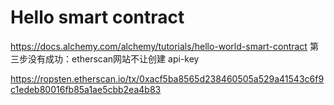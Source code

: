 # Hello smart contract 

https://docs.alchemy.com/alchemy/tutorials/hello-world-smart-contract
第三步没有成功：etherscan网站不让创建 api-key

https://ropsten.etherscan.io/tx/0xacf5ba8565d238460505a529a41543c6f9c1edeb80016fb85a1ae5cbb2ea4b83